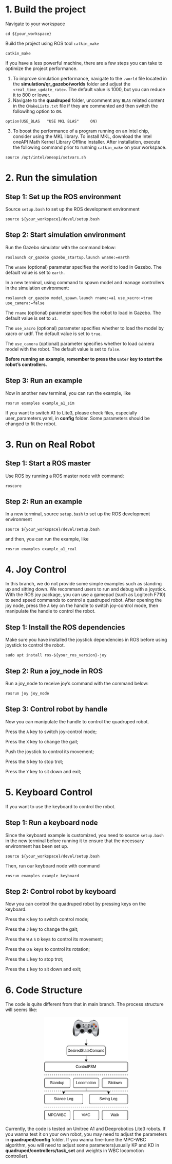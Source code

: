 # 1. Build the project

Navigate to your workspace
```
cd ${your_workspace}
```
Build the project using ROS tool `catkin_make` 
```
catkin_make
```
If you have a less powerful machine, there are a few steps you can take to optimize the project performance.
1. To improve simulation performance, navigate to the `.world` file located in the **simulation/qr_gazebo/worlds** folder and adjust the `<real_time_update_rate>`. The default value is 1000, but you can reduce it to 800 or lower.
2. Navigate to the **quadruped** folder, uncomment any `BLAS` related content in the `CMakeLists.txt` file if they are commented and then switch the followihng option to `ON`. 
```
option(USE_BLAS   "USE MKL BLAS"     ON)
```
3. To boost the performance of a program running on an Intel chip, consider using the MKL library. To install MKL, download the Intel oneAPI Math Kernel Library Offline Installer. After installation, execute the following command prior to running `catkin_make` on your workspace.
```
source /opt/intel/oneapi/setvars.sh
```

# 2. Run the simulation

## Step 1: Set up the ROS environment
Source `setup.bash` to set up the ROS development environment
```
source ${your_workspace}/devel/setup.bash
```

## Step 2: Start simulation environment
Run the Gazebo simulator with the command below:
```
roslaunch qr_gazebo gazebo_startup.launch wname:=earth
```
The `wname` (optional) parameter specifies the world to load in Gazebo. The default value is set to `earth`.

In a new terminal, using command to spawn model and manage controllers in the simulation environment:
```
roslaunch qr_gazebo model_spawn.launch rname:=a1 use_xacro:=true use_camera:=false
```
The `rname` (optional) parameter specifies the robot to load in Gazebo. The default value is set to `a1`.

The `use_xacro` (optional) parameter specifies whether to load the model by xacro or urdf. The default value is set to `true`.

The `use_camera` (optional) parameter specifies whether to load camera model with the robot. The default value is set to `false`.

**Before running an example, remember to press the `Enter` key to start the robot’s controllers.**

## Step 3: Run an example
Now in another new terminal, you can run the example, like
```
rosrun examples example_a1_sim
```
If you want to switch A1 to Lite3, please check files, especially user_parameters.yaml,  in **config**  folder. Some parameters should be changed to fit the robot.

# 3. Run on Real Robot

## Step 1: Start a ROS master
Use ROS by running a ROS master node with command:
```
roscore
```

## Step 2: Run an example
In a new terminal, source `setup.bash` to set up the ROS development environment
```
source ${your_workspace}/devel/setup.bash
```
and then, you can run the example, like
```
rosrun examples example_a1_real
```

# 4. Joy Control

In this branch, we do not provide some simple examples such as standing up and sitting down. We recommand users to run and debug with a joystick. With the ROS joy package, you can use a gamepad (such as Logitech F710) to send speed commands to control a quadruped robot. After opening the joy node, press the `A` key on the handle to switch joy-control mode, then manipulate the handle to control the robot.

## Step 1: Install the ROS dependencies
Make sure you have installed the joystick dependencies in ROS before using joystick to control the robot.
```
sudo apt install ros-${your_ros_version}-joy
```

## Step 2: Run a joy_node in ROS
Run a joy_node to receive joy’s command with the command below:
```
rosrun joy joy_node
```

## Step 3: Control robot by handle
Now you can manipulate the handle to control the quadruped robot.

Press the `A` key to switch joy-control mode;

Press the `X` key to change the gait;

Push the joystick to control its movement;

Press the `B` key to stop trot;

Press the `Y` key to sit down and exit;

# 5. Keyboard Control

If you want to use the keyboard to control the robot.

## Step 1: Run a keyboard node
Since the keyboard example is customized, you need to source `setup.bash` in the new terminal before running it to ensure that the necessary environment has been set up.
```
source ${your_workspace}/devel/setup.bash
```
Then, run our keyboard node with command
```
rosrun examples example_keyboard
```

## Step 2: Control robot by keyboard
Now you can control the quadruped robot by pressing keys on the keyboard.

Press the `K` key to switch control mode;

Press the `J` key to change the gait;

Press the `W` `A` `S` `D` keys to control its movement;

Press the `Q` `E` keys to control its rotation;

Press the `L` key to stop trot;

Press the `I` key to sit down and exit;

# 6. Code Structure

The code is quite different from that in main branch. The process structure will seems like:

<div align="center">
    <img src="./img/mpc-wbc process diagram.png">
</div>

Currently, the code is tested on Unitree A1 and Deeprobotics Lite3 robots. If you wanna test it on your own robot, you may need to adjust the parameters in **quadruped/config** folder. If you wanna fine-tune the MPC-WBC algorithm, you will need to adjust some parameters(usually KP and KD in **quadruped/controllers/task_set** and weights in WBC locomotion controller).

